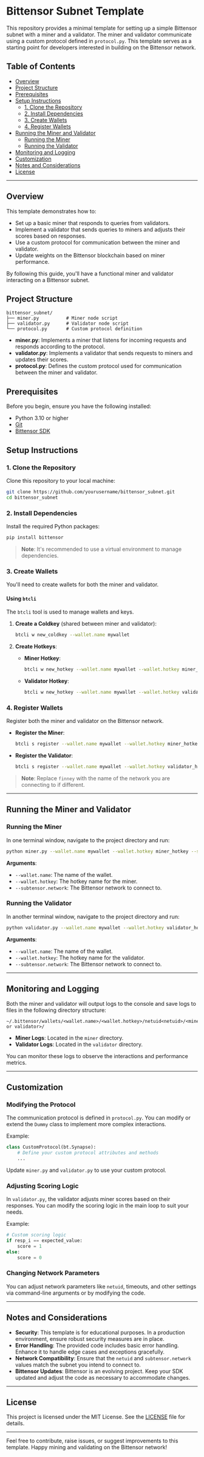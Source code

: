 
# Bittensor Subnet Template

This repository provides a minimal template for setting up a simple Bittensor subnet with a miner and a validator. The miner and validator communicate using a custom protocol defined in `protocol.py`. This template serves as a starting point for developers interested in building on the Bittensor network.

## Table of Contents

- [Overview](#overview)
- [Project Structure](#project-structure)
- [Prerequisites](#prerequisites)
- [Setup Instructions](#setup-instructions)
  - [1. Clone the Repository](#1-clone-the-repository)
  - [2. Install Dependencies](#2-install-dependencies)
  - [3. Create Wallets](#3-create-wallets)
  - [4. Register Wallets](#4-register-wallets)
- [Running the Miner and Validator](#running-the-miner-and-validator)
  - [Running the Miner](#running-the-miner)
  - [Running the Validator](#running-the-validator)
- [Monitoring and Logging](#monitoring-and-logging)
- [Customization](#customization)
- [Notes and Considerations](#notes-and-considerations)
- [License](#license)

---

## Overview

This template demonstrates how to:

- Set up a basic miner that responds to queries from validators.
- Implement a validator that sends queries to miners and adjusts their scores based on responses.
- Use a custom protocol for communication between the miner and validator.
- Update weights on the Bittensor blockchain based on miner performance.

By following this guide, you'll have a functional miner and validator interacting on a Bittensor subnet.

## Project Structure

```
bittensor_subnet/
├── miner.py          # Miner node script
├── validator.py      # Validator node script
└── protocol.py       # Custom protocol definition
```

- **miner.py**: Implements a miner that listens for incoming requests and responds according to the protocol.
- **validator.py**: Implements a validator that sends requests to miners and updates their scores.
- **protocol.py**: Defines the custom protocol used for communication between the miner and validator.

## Prerequisites

Before you begin, ensure you have the following installed:

- Python 3.10 or higher
- [Git](https://git-scm.com/)
- [Bittensor SDK](https://github.com/opentensor/bittensor)

## Setup Instructions

### 1. Clone the Repository

Clone this repository to your local machine:

```bash
git clone https://github.com/yourusername/bittensor_subnet.git
cd bittensor_subnet
```

### 2. Install Dependencies

Install the required Python packages:

```bash
pip install bittensor
```

> **Note**: It's recommended to use a virtual environment to manage dependencies.

### 3. Create Wallets

You'll need to create wallets for both the miner and validator.

#### Using `btcli`

The `btcli` tool is used to manage wallets and keys.

1. **Create a Coldkey** (shared between miner and validator):

   ```bash
   btcli w new_coldkey --wallet.name mywallet
   ```

2. **Create Hotkeys**:

   - **Miner Hotkey**:

     ```bash
     btcli w new_hotkey --wallet.name mywallet --wallet.hotkey miner_hotkey
     ```

   - **Validator Hotkey**:

     ```bash
     btcli w new_hotkey --wallet.name mywallet --wallet.hotkey validator_hotkey
     ```

### 4. Register Wallets

Register both the miner and validator on the Bittensor network.

- **Register the Miner**:

  ```bash
  btcli s register --wallet.name mywallet --wallet.hotkey miner_hotkey --subtensor.network finney
  ```

- **Register the Validator**:

  ```bash
  btcli s register --wallet.name mywallet --wallet.hotkey validator_hotkey --subtensor.network finney
  ```

> **Note**: Replace `finney` with the name of the network you are connecting to if different.

---

## Running the Miner and Validator

### Running the Miner

In one terminal window, navigate to the project directory and run:

```bash
python miner.py --wallet.name mywallet --wallet.hotkey miner_hotkey --subtensor.network finney --axon.port 8901
```

**Arguments**:

- `--wallet.name`: The name of the wallet.
- `--wallet.hotkey`: The hotkey name for the miner.
- `--subtensor.network`: The Bittensor network to connect to.

### Running the Validator

In another terminal window, navigate to the project directory and run:

```bash
python validator.py --wallet.name mywallet --wallet.hotkey validator_hotkey --subtensor.network finney
```

**Arguments**:

- `--wallet.name`: The name of the wallet.
- `--wallet.hotkey`: The hotkey name for the validator.
- `--subtensor.network`: The Bittensor network to connect to.

---

## Monitoring and Logging

Both the miner and validator will output logs to the console and save logs to files in the following directory structure:

```
~/.bittensor/wallets/<wallet.name>/<wallet.hotkey>/netuid<netuid>/<miner or validator>/
```

- **Miner Logs**: Located in the `miner` directory.
- **Validator Logs**: Located in the `validator` directory.

You can monitor these logs to observe the interactions and performance metrics.

---

## Customization

### Modifying the Protocol

The communication protocol is defined in `protocol.py`. You can modify or extend the `Dummy` class to implement more complex interactions.

Example:

```python
class CustomProtocol(bt.Synapse):
    # Define your custom protocol attributes and methods
    ...
```

Update `miner.py` and `validator.py` to use your custom protocol.

### Adjusting Scoring Logic

In `validator.py`, the validator adjusts miner scores based on their responses. You can modify the scoring logic in the main loop to suit your needs.

Example:

```python
# Custom scoring logic
if resp_i == expected_value:
    score = 1
else:
    score = 0
```

### Changing Network Parameters

You can adjust network parameters like `netuid`, timeouts, and other settings via command-line arguments or by modifying the code.

---

## Notes and Considerations

- **Security**: This template is for educational purposes. In a production environment, ensure robust security measures are in place.
- **Error Handling**: The provided code includes basic error handling. Enhance it to handle edge cases and exceptions gracefully.
- **Network Compatibility**: Ensure that the `netuid` and `subtensor.network` values match the subnet you intend to connect to.
- **Bittensor Updates**: Bittensor is an evolving project. Keep your SDK updated and adjust the code as necessary to accommodate changes.

---

## License

This project is licensed under the MIT License. See the [LICENSE](LICENSE) file for details.

---

Feel free to contribute, raise issues, or suggest improvements to this template. Happy mining and validating on the Bittensor network!
